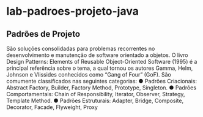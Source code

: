 # lab-padroes-projeto-java

## Padrões de Projeto
São soluções consolidadas para problemas recorrentes no 
desenvolvimento e manutenção de software orientado a objetos.
O livro Design Patterns: Elements of Reusable Object-Oriented Software
(1995) é a principal referência sobre o tema, a qual tornou os autores 
Gamma, Helm, Johnson e Vlissides conhecidos como “Gang of Four”
(GoF).
São comumente classificados nas seguintes categorias:
● Padrões Criacionais: Abstract Factory, Builder, Factory Method, 
Prototype, Singleton.
● Padrões Comportamentais: Chain of Responsibility, Iterator, 
Observer, Strategy, Template Method.
● Padrões Estruturais: Adapter, Bridge, Composite, Decorator, 
Facade, Flyweight, Proxy
